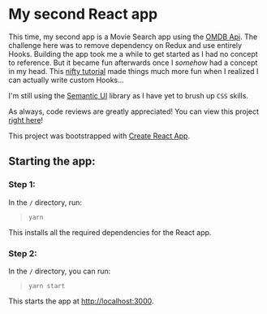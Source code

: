 # My second React app

This time, my second app is a Movie Search app using the [OMDB Api](http://www.omdbapi.com/). The challenge here was to remove dependency on Redux and use entirely Hooks. Building the app took me a while to get started as I had no concept to reference. But it became fun afterwards once I _somehow_ had a concept in my head. This [nifty tutorial](https://blog.bitsrc.io/writing-your-own-custom-hooks-4fbcf77e112e) made things much more fun when I realized I can actually write custom Hooks...

I'm still using the [Semantic UI](https://semantic-ui.com/) library as I have yet to brush up `CSS` skills.

As always, code reviews are greatly appreciated!
You can view this project [right here](https://superapplejuice.github.io/React-OMDB-Search)!

This project was bootstrapped with [Create React App](https://github.com/facebook/create-react-app).

## Starting the app:

### Step 1:

In the `/` directory, run:

> `yarn`

This installs all the required dependencies for the React app.

### Step 2:

In the `/` directory, you can run:

> `yarn start`

This starts the app at [http://localhost:3000](http://localhost:3000).
